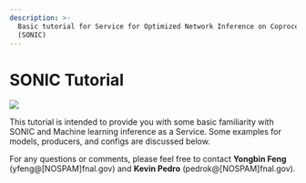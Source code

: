 ```yaml
---
description: >-
  Basic tutorial for Service for Optimized Network Inference on Coprocessors
  (SONIC)
---
```


# SONIC Tutorial

![](.gitbook/assets/SONIC\_Logo.png)

This tutorial is intended to provide you with some basic familiarity with SONIC and Machine learning inference as a Service. Some examples for models, producers, and configs are discussed below.

For any questions or comments, please feel free to contact **Yongbin Feng** (yfeng@\[NOSPAM]fnal.gov) and **Kevin Pedro** (pedrok@\[NOSPAM]fnal.gov).
